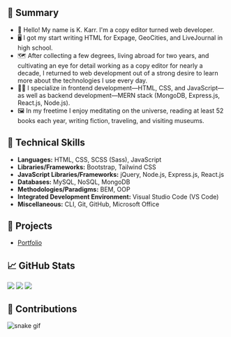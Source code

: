 ## 📝 Summary

- 👋 Hello! My name is K. Karr. I'm a copy editor turned web developer.
- 🖥️ I got my start writing HTML for Expage, GeoCities, and LiveJournal in high school.
- 🗺️ After collecting a few degrees, living abroad for two years, and cultivating an eye for detail working as a copy editor for nearly a decade, I returned to web development out of a strong desire to learn more about the technologies I use every day.
- 🐱‍💻 I specialize in frontend development—HTML, CSS, and JavaScript—as well as backend development—MERN stack (MongoDB, Express.js, React.js, Node.js).
- 🖼️ In my freetime I enjoy meditating on the universe, reading at least 52 books each year, writing fiction, traveling, and visiting museums.

## 🎨 Technical Skills

- **Languages:** HTML, CSS, SCSS (Sass), JavaScript
- **Libraries/Frameworks:** Bootstrap, Tailwind CSS
- **JavaScript Libraries/Frameworks:** jQuery, Node.js, Express.js, React.js
- **Databases:** MySQL, NoSQL, MongoDB
- **Methodologies/Paradigms:** BEM, OOP
- **Integrated Development Environment:** Visual Studio Code (VS Code)
- **Miscellaneous:** CLI, Git, GitHub, Microsoft Office

## 📁 Projects

- [Portfolio](https://kkarrwrites.carrd.co/)

## 📈 GitHub Stats

<img src="https://github-readme-stats.vercel.app/api/top-langs?username=kkarrwrites&layout=compact"/>
<img src="https://github-readme-stats.vercel.app/api?username=kkarrwrites&show_icons=true"/>
<img src="https://github-readme-streak-stats.herokuapp.com/?user=kkarrwrites"/>

## 🐍 Contributions

![snake gif](https://github.com/kkarrwrites/kkarrwrites/blob/output/github-contribution-grid-snake.gif)
